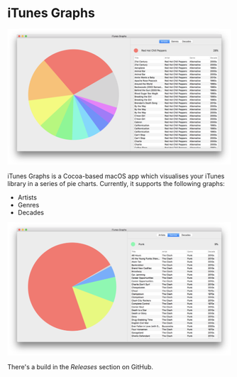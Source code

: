 # iTunes Graphs

![](screenshot.png)

iTunes Graphs is a Cocoa-based macOS app which visualises your iTunes library in a series of pie charts.
Currently, it supports the following graphs:

 - Artists
 - Genres
 - Decades

![](screenshot2.png)

There's a build in the *Releases* section on GitHub.

